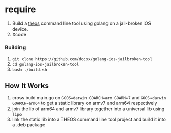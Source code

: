 # require
1. Build a [theos](https://github.com/theos/theos) command line tool using golang on a jail-broken iOS device.
1. Xcode

### Building

1. `git clone https://github.com/dccxx/golang-ios-jailbroken-tool`
1. `cd golang-ios-jailbroken-tool`
1. `bash ./build.sh`

## How It Works

1. cross build main.go on `GOOS=darwin GOARCH=arm GOARM=7` and `GOOS=darwin GOARCH=arm64` to get a static library on armv7 and arm64 respectively
1. join the lib of arm64 and armv7 library together into a universal lib using  `lipo`
1. link the static lib into a THEOS command line tool project and build it into a .deb package
